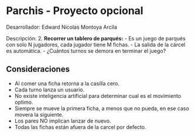 # Parchis - Proyecto opcional

Desarrollador: Edward Nicolas Montoya Arcila

Descripción: 2. **Recorrer un tablero de parqués:**
    - Es un juego de parqués con solo N jugadores, cada jugador tiene M fichas.
    - La salida de la cárcel es automática.
    - ¿Cuántos turnos se demora en terminar el juego?

## Consideraciones

- Al comer una ficha retorna a la casilla cero.
- Cada turno lanza un usuario.
- No existe inteligencia artificial para determinar cual es el movimiento optimo.
- Siempre se mueve la primera ficha, a menos que no pueda, en ese caso movera la siguiente.
- Los pares NO implican lanzar de nuevo.
- Todas las fichas están afuera de la carcel por defecto.